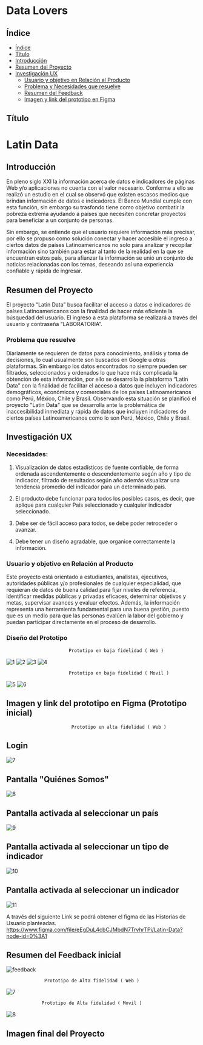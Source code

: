 # Data Lovers

## Índice

- [Índice](#índice)
- [Título](#titulo)
- [Introducción](#introduccion)
- [Resumen del Proyecto](#resumen-del-proyecto)
- [Investigación UX](#imagen-del-proyecto-final)
  - [Usuario y objetivo en Relación al Producto](#usuario-y-objetivo-en-relacion-al-producto)
  - [Problema y Necesidades que resuelve](#problema-y-necesidades-que-resuelve)
  - [Resumen del Feedback](#resumen-del-feedback)
  - [Imagen y link del prototipo en Figma](#imagen-y-link-del-prototipo-en-Figma)


## Título

# **Latin Data**

## Introducción

En pleno siglo XXI la información acerca de datos e indicadores de páginas Web y/o aplicaciones no cuenta con el valor necesario.
Conforme a ello se realizó un estudio en el cual se observó que existen escasos medios que brindan información de datos e indicadores. El Banco Mundial cumple con esta función, sin embargo su trasfondo tiene como objetivo combatir la pobreza extrema ayudando a países que necesiten concretar proyectos para beneficiar a un conjunto de personas.

Sin embargo, se entiende que el usuario requiere información más precisar, por ello se propuso como solución conectar y hacer accesible el ingreso a ciertos datos de países Latinoamericanos no solo para analizar y recopilar información sino también para estar al tanto de la realidad en la que se encuentran estos país, para afianzar la información se unió un conjunto de noticias relacionadas con los temas, deseando así una experiencia confiable y rápida de ingresar.


## Resumen del Proyecto

El proyecto “Latin Data” busca facilitar el acceso a datos e indicadores de países Latinoamericanos  con la finalidad de hacer más eficiente la búsquedad del usuario.
El ingreso a esta plataforma se realizará a través del usuario y contraseña “LABORATORIA”.

### Problema que resuelve

Diariamente se requieren de datos para conocimiento, análisis y toma de decisiones, lo cual usualmente son buscados en Google u otras plataformas. Sin embargo los datos encontrados no siempre pueden ser filtrados, seleccionados y ordenados lo que hace más complicada la obtención de esta información, por ello se desarrolla la plataforma “Latin Data” con la finalidad de facilitar el acceso a datos que incluyen indicadores demográficos, económicos y comerciales de los países Latinoamericanos como Perú, México, Chile y Brasil.
Observando esta situación se planificó el proyecto "Latin Data" que se desarrolla ante la problemática de inaccesibilidad inmediata y rápida de datos que incluyen indicadores de ciertos países Latinoamericanos como lo son Perú, México, Chile y Brasil.

## Investigación UX

### **Necesidades:**

1. Visualización de datos estadísticos de fuente confiable, de forma ordenada ascendentemente o descendentemente según año y tipo de indicador, filtrado de resultados según año además visualizar una tendencia promedio del indicador para un determinado país.

2. El producto debe funcionar para todos los posibles casos, es decir, que aplique para cualquier País seleccionado y cualquier indicador seleccionado.

3. Debe ser de fácil acceso para todos, se debe poder retroceder o avanzar.

4. Debe tener un diseño agradable, que organice correctamente la información.


### Usuario y objetivo en Relación al Producto

Este proyecto está orientado a estudiantes, analistas, ejecutivos, autoridades públicas y/o profesionales de cualquier especialidad, que requieran de datos de buena calidad para fijar niveles de referencia, identificar medidas públicas y privadas eficaces, determinar objetivos y metas, supervisar avances y evaluar efectos. Además, la información representa una herramienta fundamental para una buena gestión, puesto que es un medio para que las personas evalúen la labor del gobierno y puedan participar directamente en el proceso de desarrollo.

### Diseño del Prototipo

                           Prototipo en baja fidelidad ( Web )

![1](reaimg/papelylapiz1.jpg)
![2](reaimg/papelylapiz2.jpg)
![3](reaimg/papelylapiz3.jpg)
![4](reaimg/papelylapiz4.jpg)

                           Prototipo en baja fidelidad ( Movil )


![5](reaimg/papelylapiz5.jpg)
![6](reaimg/papelylapiz6.jpg)


## Imagen y link del prototipo en Figma (Prototipo inicial)

                            Prototipo en alta fidelidad ( Web )

## **Login**
![7](reaimg/Login.png)

## **Pantalla "Quiénes Somos"** 
![8](reaimg/Noticias.png)

## **Pantalla activada al seleccionar un país** 
![9](reaimg/Pais-indicador.png)


## **Pantalla activada al seleccionar un tipo de indicador** 
![10](reaimg/SelecciondeIndicador.png)


## **Pantalla activada al seleccionar un indicador** 
![11](reaimg/Resultadodelindicador.png)




A través del siguiente Link se podrá obtener el figma de las Historias de Usuario planteadas.  https://www.figma.com/file/eEgDuL4cbCJMbdN7TrvhrTPi/Latin-Data?node-id=0%3A1







## Resumen del Feedback inicial
![feedback](reaimg/feedback.png)


                  
                  Prototipo de Alta fidelidad ( Web )



![7](Reaimg/Historia1.web.PNG)

                 Prototipo de Alta fidelidad ( Movil )

![8](Reaimg/Historia1.mobile.PNG)

## Imagen final del Proyecto
